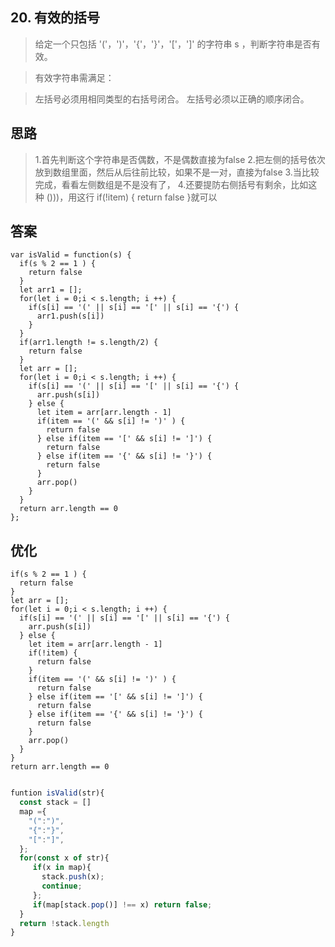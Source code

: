 
## 20. 有效的括号
> 给定一个只包括 '('，')'，'{'，'}'，'['，']' 的字符串 s ，判断字符串是否有效。

> 有效字符串需满足：

> 左括号必须用相同类型的右括号闭合。
左括号必须以正确的顺序闭合。





## 思路

> 1.首先判断这个字符串是否偶数，不是偶数直接为false
> 2.把左侧的括号依次放到数组里面，然后从后往前比较，如果不是一对，直接为false
> 3.当比较完成，看看左侧数组是不是没有了，
> 4.还要提防右侧括号有剩余，比如这种 ()))，用这行  if(!item) {
    return false
  }就可以



## 答案


```
var isValid = function(s) {
  if(s % 2 == 1 ) {
    return false
  }
  let arr1 = [];
  for(let i = 0;i < s.length; i ++) {
    if(s[i] == '(' || s[i] == '[' || s[i] == '{') {
      arr1.push(s[i])
    }
  }
  if(arr1.length != s.length/2) {
    return false
  }
  let arr = [];
  for(let i = 0;i < s.length; i ++) {
    if(s[i] == '(' || s[i] == '[' || s[i] == '{') {
      arr.push(s[i])
    } else {
      let item = arr[arr.length - 1]
      if(item == '(' && s[i] != ')' ) {
        return false
      } else if(item == '[' && s[i] != ']') {
        return false
      } else if(item == '{' && s[i] != '}') {
        return false
      }
      arr.pop()
    }
  }
  return arr.length == 0
};
```



## 优化

```
if(s % 2 == 1 ) {
  return false
}
let arr = [];
for(let i = 0;i < s.length; i ++) {
  if(s[i] == '(' || s[i] == '[' || s[i] == '{') {
    arr.push(s[i])
  } else {
    let item = arr[arr.length - 1]
    if(!item) {
      return false
    }
    if(item == '(' && s[i] != ')' ) {
      return false
    } else if(item == '[' && s[i] != ']') {
      return false
    } else if(item == '{' && s[i] != '}') {
      return false
    }
    arr.pop()
  }
}
return arr.length == 0
```



```js

funtion isValid(str){
  const stack = []
  map ={
    "(":")",
    "{":"}",
    "[":"]",
  };
  for(const x of str){
     if(x in map){
       stack.push(x);
       continue;
     };
     if(map[stack.pop()] !== x) return false;
  }
  return !stack.length
} 
```